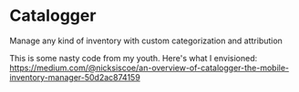 # Catalogger
Manage any kind of inventory with custom categorization and attribution

This is some nasty code from my youth. Here's what I envisioned: https://medium.com/@nicksiscoe/an-overview-of-catalogger-the-mobile-inventory-manager-50d2ac874159
